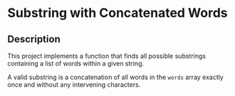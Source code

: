 # Substring with Concatenated Words

## Description
This project implements a function that finds all possible substrings containing a list of words within a given string.

A valid substring is a concatenation of all words in the `words` array exactly once and without any intervening characters.
